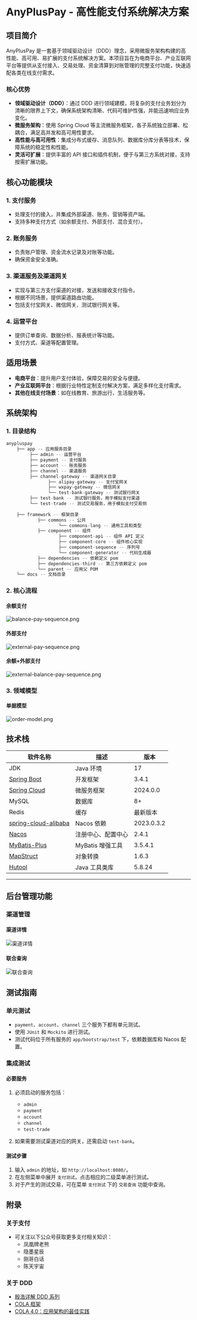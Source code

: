 
# AnyPlusPay - 高性能支付系统解决方案

## 项目简介

AnyPlusPay 是一套基于领域驱动设计（DDD）理念，采用微服务架构构建的高性能、高可用、易扩展的支付系统解决方案。本项目旨在为电商平台、产业互联网平台等提供从支付接入、交易处理、资金清算到对账管理的完整支付功能，快速适配各类在线支付需求。

### 核心优势

- **领域驱动设计（DDD）**：通过 DDD 进行领域建模，将复杂的支付业务划分为清晰的限界上下文，确保系统架构清晰、代码可维护性强，并能迅速响应业务变化。
- **微服务架构**：使用 Spring Cloud 等主流微服务框架，各子系统独立部署、松耦合，满足高并发和高可用性要求。
- **高性能与高可用性**：集成分布式缓存、消息队列、数据库分库分表等技术，保障系统的稳定性和性能。
- **灵活可扩展**：提供丰富的 API 接口和插件机制，便于与第三方系统对接，支持按需扩展功能。


## 核心功能模块

### 1. 支付服务
- 处理支付的接入，并集成外部渠道、账务、营销等资产端。
- 支持多种支付方式（如余额支付、外部支付、混合支付）。

### 2. 账务服务
- 负责账户管理、资金流水记录及对账等功能。
- 确保资金安全准确。

### 3. 渠道服务及渠道网关
- 实现与第三方支付渠道的对接，发送和接收支付指令。
- 根据不同场景，提供渠道路由功能。
- 包括支付宝网关、微信网关、测试银行网关等。

### 4. 运营平台
- 提供订单查询、数据分析、报表统计等功能。
- 支付方式、渠道等配置管理。


## 适用场景

- **电商平台**：提升用户支付体验，保障交易的安全与便捷。
- **产业互联网平台**：根据行业特性定制支付解决方案，满足多样化支付需求。
- **其他在线支付场景**：如在线教育、旅游出行、生活服务等。


## 系统架构

### 1. 目录结构

``` java
anypluspay
    ├── app -- 应用服务目录
         ├── admin -- 运营平台
         ├── payment -- 支付服务
         ├── account -- 账务服务
         ├── channel -- 渠道服务
         ├── channel-gateway -- 渠道网关目录
                ├── alipay-gateway -- 支付宝网关
                ├── wxpay-gateway -- 微信网关
                └── test-bank-gateway -- 测试银行网关
         ├── test-bank -- 测试银行服务，用于模拟支付渠道
         └── test-trade -- 测试交易服务，用于模拟支付交易侧
    
    ├── framework -- 框架目录
            ├── commons -- 公共
                    └── commons-lang -- 通用工具和类型
            ├── component -- 组件
                    ├── component-api -- 组件 API 定义
                    ├── component-core -- 组件核心实现
                    ├── component-sequence -- 序列号
                    └── component-generator -- 代码生成器
            ├── dependencies -- 依赖定义 pom
            ├── dependencies-third -- 第三方依赖定义 pom
            └── parent -- 应用父 POM
    └── docs -- 文档目录
```

### 2. 核心流程

#### 余额支付
![balance-pay-sequence.png](docs/images/balance-pay-sequence.png)

#### 外部支付
![external-pay-sequence.png](docs/images/external-pay-sequence.png)

#### 余额+外部支付
![external-balance-pay-sequence.png](docs/images/external-balance-pay-sequence.png)

### 3. 领域模型

#### 单据模型
![order-model.png](docs/images/order-model.png)


## 技术栈

| 软件名称 | 描述 | 版本 |
| --- | --- | --- |
| JDK | Java 环境 | 17 |
| [Spring Boot](https://github.com/spring-projects/spring-boot) | 开发框架 | 3.4.1 |
| [Spring Cloud](https://spring.io/projects/spring-cloud) | 微服务框架 | 2024.0.0 |
| MySQL | 数据库 | 8+ |
| Redis | 缓存 | 最新版本 |
| [spring-cloud-alibaba](https://github.com/alibaba/spring-cloud-alibaba) | Nacos 依赖 | 2023.0.3.2 |
| [Nacos](https://github.com/alibaba/nacos) | 注册中心、配置中心 | 2.4.1 |
| [MyBatis-Plus](https://mp.baomidou.com/) | MyBatis 增强工具 | 3.5.4.1 |
| [MapStruct](https://mapstruct.org/) | 对象转换 | 1.6.3 |
| [Hutool](https://www.hutool.cn/) | Java 工具类库 | 5.8.24 |

---

## 后台管理功能

### 渠道管理

#### 渠道详情
  ![渠道详情](docs/images/admin-channel-detail.png)

#### 联合查询
  ![联合查询](docs/images/admin-union-query.png)


## 测试指南

### 单元测试

- `payment`、`account`、`channel` 三个服务下都有单元测试。
- 使用 `JUnit` 和 `Mockito` 进行测试。
- 测试代码位于所有服务的 `app/bootstrap/test` 下，依赖数据库和 Nacos 配置。

### 集成测试

#### 必要服务
1. 必须启动的服务包括：
    - `admin`
    - `payment`
    - `account`
    - `channel`
    - `test-trade`

2. 如果需要测试渠道对应的网关，还需启动 `test-bank`。

#### 测试步骤
1. 输入 `admin` 的地址，如 `http://localhost:8080/`。
2. 在左侧菜单中展开 `支付测试`，点击相应的二级菜单进行测试。
3. 对于产生的测试交易，可在菜单 `支付测试` 下的 `交易查询` 功能中查询。


## 附录

### 关于支付

- 可关注以下公众号获取更多支付相关知识：
    - 凤凰牌老熊
    - 隐墨星辰
    - 刚哥白话
    - 陈天宇宙

### 关于 DDD

- [殷浩详解 DDD 系列](https://developer.aliyun.com/article/715802)
- [COLA 框架](https://github.com/alibaba/COLA)
- [COLA 4.0：应用架构的最佳实践](https://blog.csdn.net/significantfrank/article/details/110934799)

